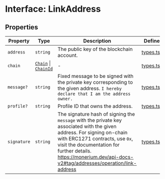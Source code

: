 # Interface: LinkAddress

## Properties

| Property | Type | Description | Defined in |
| ------ | ------ | ------ | ------ |
| `address` | `string` | The public key of the blockchain account. | [types.ts:479](https://github.com/monerium/js-monorepo/blob/main/packages/sdk/src/types.ts#L479) |
| `chain` | [`Chain`](/docs/packages/sdk/type-aliases/Chain.md) \| [`ChainId`](/docs/packages/sdk/type-aliases/ChainId.md) | - | [types.ts:492](https://github.com/monerium/js-monorepo/blob/main/packages/sdk/src/types.ts#L492) |
| `message?` | `string` | Fixed message to be signed with the private key corresponding to the given address. `I hereby declare that I am the address owner.` | [types.ts:485](https://github.com/monerium/js-monorepo/blob/main/packages/sdk/src/types.ts#L485) |
| `profile?` | `string` | Profile ID that owns the address. | [types.ts:477](https://github.com/monerium/js-monorepo/blob/main/packages/sdk/src/types.ts#L477) |
| `signature` | `string` | The signature hash of signing the `message` with the private key associated with the given address. For signing on-chain with ERC1271 contracts, use `0x`, visit the documentation for further details. https://monerium.dev/api-docs-v2#tag/addresses/operation/link-address | [types.ts:491](https://github.com/monerium/js-monorepo/blob/main/packages/sdk/src/types.ts#L491) |

